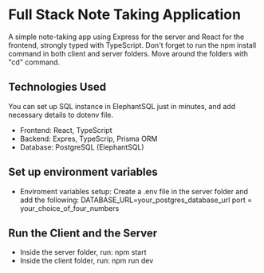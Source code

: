 # Full Stack Note Taking Application

A simple note-taking app using Express for the server and React for the frontend, strongly typed with TypeScript.
Don't forget to run the npm install command in both client and server folders. Move around the folders with "cd" command.

## Technologies Used

You can set up SQL instance in ElephantSQL just in minutes, and add necessary details to dotenv file.

- Frontend: React, TypeScript
- Backend: Expres, TypeScrip, Prisma ORM
- Database: PostgreSQL (ElephantSQL)

## Set up environment variables

- Enviroment variables setup: Create a .env file in the server folder and add the following:
  DATABASE_URL=your_postgres_database_url
  port = your_choice_of_four_numbers

## Run the Client and the Server

- Inside the server folder, run: npm start
- Inside the client folder, run: npm run dev

